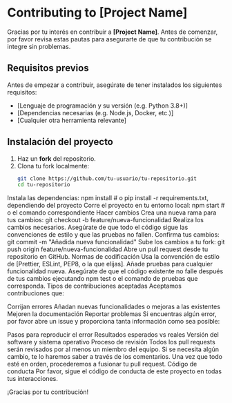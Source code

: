 # Contributing to [Project Name]

Gracias por tu interés en contribuir a **[Project Name]**. Antes de comenzar, por favor revisa estas pautas para asegurarte de que tu contribución se integre sin problemas.

## Requisitos previos

Antes de empezar a contribuir, asegúrate de tener instalados los siguientes requisitos:
- [Lenguaje de programación y su versión (e.g. Python 3.8+)]
- [Dependencias necesarias (e.g. Node.js, Docker, etc.)]
- [Cualquier otra herramienta relevante]

## Instalación del proyecto

1. Haz un **fork** del repositorio.
2. Clona tu fork localmente:
   ```bash
   git clone https://github.com/tu-usuario/tu-repositorio.git
   cd tu-repositorio
Instala las dependencias:
npm install # o pip install -r requirements.txt, dependiendo del proyecto
Corre el proyecto en tu entorno local:
npm start # o el comando correspondiente
Hacer cambios
Crea una nueva rama para tus cambios:
git checkout -b feature/nueva-funcionalidad
Realiza los cambios necesarios.
Asegúrate de que todo el código sigue las convenciones de estilo y que las pruebas no fallen.
Confirma tus cambios:
git commit -m "Añadida nueva funcionalidad"
Sube los cambios a tu fork:
git push origin feature/nueva-funcionalidad
Abre un pull request desde tu repositorio en GitHub.
Normas de codificación
Usa la convención de estilo de [Prettier, ESLint, PEP8, o la que elijas].
Añade pruebas para cualquier funcionalidad nueva.
Asegúrate de que el código existente no falle después de tus cambios ejecutando npm test o el comando de pruebas que corresponda.
Tipos de contribuciones aceptadas
Aceptamos contribuciones que:

Corrijan errores
Añadan nuevas funcionalidades o mejoras a las existentes
Mejoren la documentación
Reportar problemas
Si encuentras algún error, por favor abre un issue y proporciona tanta información como sea posible:

Pasos para reproducir el error
Resultados esperados vs reales
Versión del software y sistema operativo
Proceso de revisión
Todos los pull requests serán revisados por al menos un miembro del equipo.
Si se necesita algún cambio, te lo haremos saber a través de los comentarios.
Una vez que todo esté en orden, procederemos a fusionar tu pull request.
Código de conducta
Por favor, sigue el código de conducta de este proyecto en todas tus interacciones.

¡Gracias por tu contribución!
